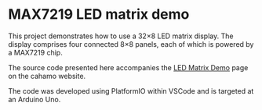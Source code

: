# MAX7219 LED matrix demo

This project demonstrates how to use a 32&times;8 LED matrix display. The display comprises four connected 8&times;8 panels, each of which is powered by a MAX7219 chip.

The source code presented here accompanies the [LED Matrix Demo](https://cahamo.delphidabbler.com/demos/led-matrix) page on the cahamo website.

The code was developed using PlatformIO within VSCode and is targeted at an Arduino Uno.
